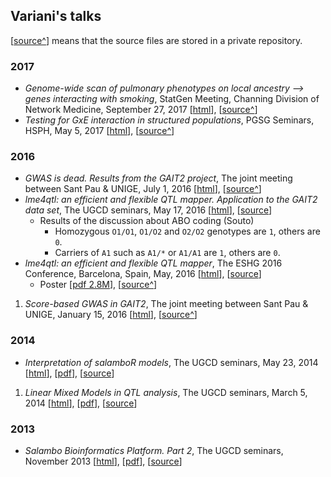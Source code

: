 ## Variani's talks

[[source^](#)] means that the source files are stored in a private repository.

### 2017

- _Genome-wide scan of pulmonary phenotypes on local ancestry ⟶ genes interacting with smoking_,
   StatGen Meeting, Channing Division of Network Medicine, September 27, 2017 
   [[html](https://hemostat.github.io/Public/Papers/talks/03-copdgene-scan/03-copdgene-scan.html)],
   [[source^](https://github.com/hemostat/Papers/tree/master/talks/03-copdgene-scan)]
- _Testing for GxE interaction in structured populations_, PGSG Seminars, HSPH, May 5, 2017 [[html](http://variani.github.io/talks/2017/01-gxe-related/01-gxe-related.html)], [[source^](https://github.com/hemostat/Papers/tree/master/talks/01-gxe-related)]

### 2016 

- _GWAS is dead. Results from the GAIT2 project_, The joint meeting between Sant Pau & UNIGE, July 1, 2016 [[html](http://tinyurl.com/talkGAIT2GWAS2016)], [[source^](https://github.com/ugcd/GAIT2/tree/master/planning/02-2016/talk-gait2-gwas-2016)]
- _lme4qtl: an efficient and flexible QTL mapper. Application to the GAIT2 data set_, The UGCD seminars, May 17, 2016 [[html](http://variani.github.io/talks/2016/01-lme4qtl-eshg16/index-ugcd.html)], [[source](https://github.com/variani/talks/tree/gh-pages/2016/01-lme4qtl-eshg16)]
    * Results of the discussion about ABO coding (Souto)
        * Homozygous `O1/O1`, `O1/O2` and `O2/O2` genotypes are `1`, others are `0`.
        * Carriers of `A1` such as `A1/*` or `A1/A1` are `1`, others are `0`.
- _lme4qtl: an efficient and flexible QTL mapper_, The ESHG 2016 Conference, Barcelona, Spain, May, 2016 [[html](http://variani.github.io/talks/2016/01-lme4qtl-eshg16/)], [[source](https://github.com/variani/talks/tree/gh-pages/2016/01-lme4qtl-eshg16)]
   - Poster [[pdf 2.8M](https://github.com/variani/talks/raw/gh-pages/2016/01-lme4qtl-eshg16/poster/5262_ziyatdinov.PDF)], [[source^](https://github.com/ugcd/Papers/tree/master/18-lme4qtl-tool/ESHG-2016)]
1. _Score-based GWAS in GAIT2_, The joint meeting between Sant Pau & UNIGE, January 15, 2016 [[html](http://tinyurl.com/talkGAIT2GWAS2015)], [[source^](https://github.com/ugcd/GAIT2/tree/master/planning/02-2016/talk-gait2-gwas-2015)]


### 2014

- _Interpretation of salamboR models_, The UGCD seminars, May 23, 2014 [[html](http://variani.github.io/talks/2014/02-interpret-salamboR-results/)], [[pdf](https://github.com/variani/talks/raw/gh-pages/2014/02-interpret-salamboR-results/interpret-salamboR-results.pdf)], [[source](https://github.com/variani/talks/tree/gh-pages/2014/02-interpret-salamboR-results)]
1. _Linear Mixed Models in QTL analysis_, The UGCD seminars, March 5, 2014 [[html](http://variani.github.io/talks/2014/01-mixed-models-qtl/)], [[pdf](https://github.com/variani/talks/raw/gh-pages/2014/01-mixed-models-qtl/mixed-models-qtl.pdf)], [[source](https://github.com/variani/talks/tree/gh-pages/2014/01-mixed-models-qtl)]

### 2013

- _Salambo Bioinformatics Platform. Part 2_, The UGCD seminars, November 2013 [[html](http://variani.github.io/talks/2013/01-salamboR-part2/)], [[pdf](https://github.com/variani/talks/raw/gh-pages/2013/01-salamboR-part2/salamboR-part2.pdf)], [[source](https://github.com/variani/talks/tree/gh-pages/2013/01-salamboR-part2)]


